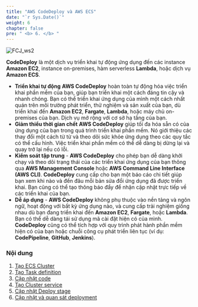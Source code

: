 ```yaml
---
title: "AWS CodeDeploy và AWS ECS"
date: "`r Sys.Date()`"
weight: 6
chapter: false
pre: " <b> 6. </b> "
---
```


![FCJ_ws2](/images/6.codedeploy/aws_codedeploy.png)

**CodeDeploy** là một dịch vụ triển khai tự động ứng dụng đến các instance **Amazon EC2**, instance on-premises, hàm serverless **Lambda**, hoặc dịch vụ **Amazon ECS**.

- **Triển khai tự động** **AWS CodeDeploy** hoàn toàn tự động hóa việc triển khai phần mềm của bạn, giúp bạn triển khai một cách đáng tin cậy và nhanh chóng. Bạn có thể triển khai ứng dụng của mình một cách nhất quán trên môi trường phát triển, thử nghiệm và sản xuất của bạn, dù triển khai đến **Amazon EC2**, **Fargate**, **Lambda**, hoặc máy chủ on-premises của bạn. Dịch vụ mở rộng với cơ sở hạ tầng của bạn.
- **Giảm thiểu thời gian chết** **AWS CodeDeploy** giúp tối đa hóa sẵn có của ứng dụng của bạn trong quá trình triển khai phần mềm. Nó giới thiệu các thay đổi một cách từ từ và theo dõi sức khỏe ứng dụng theo các quy tắc có thể cấu hình. Việc triển khai phần mềm có thể dễ dàng bị dừng lại và quay trở lại nếu có lỗi.
- **Kiểm soát tập trung** - **AWS CodeDeploy** cho phép bạn dễ dàng khởi chạy và theo dõi trạng thái của các triển khai ứng dụng của bạn thông qua **AWS Management Console** hoặc **AWS Command Line Interface (AWS CLI)**. **CodeDeploy** cung cấp cho bạn một báo cáo chi tiết giúp bạn xem khi nào và đến đâu mỗi bản sửa đổi ứng dụng đã được triển khai. Bạn cũng có thể tạo thông báo đẩy để nhận cập nhật trực tiếp về các triển khai của bạn.
- **Dễ áp dụng** - **AWS CodeDeploy** không phụ thuộc vào nền tảng và ngôn ngữ, hoạt động với bất kỳ ứng dụng nào, và cung cấp trải nghiệm giống nhau dù bạn đang triển khai đến **Amazon EC2**, **Fargate**, hoặc **Lambda**. Bạn có thể dễ dàng tái sử dụng mã cài đặt hiện có của mình. **CodeDeploy** cũng có thể tích hợp với quy trình phát hành phần mềm hiện có của bạn hoặc chuỗi công cụ phát triển liên tục (ví dụ: **CodePipeline**, **GitHub**, **Jenkins**).

### Nội dung

1.  [Tạo ECS Cluster](6.1-cluster/)
2.  [Tạo Task definition](6.2-task_def)
3.  [Cập nhật code](6.3-code/)
4.  [Tạo Cluster service](6.4-service/)
5.  [Cập nhật Deploy stage](6.5-deploy_stage/)
6.  [Cập nhật và quan sát deployment](6.6-deployment/)
